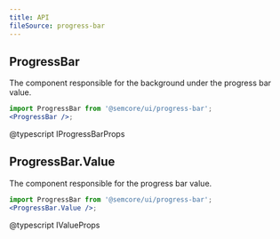 ```yaml
---
title: API
fileSource: progress-bar
---
```


## ProgressBar

The component responsible for the background under the progress bar value.

```jsx
import ProgressBar from '@semcore/ui/progress-bar';
<ProgressBar />;
```

@typescript IProgressBarProps

## ProgressBar.Value

The component responsible for the progress bar value.

```jsx
import ProgressBar from '@semcore/ui/progress-bar';
<ProgressBar.Value />;
```

@typescript IValueProps
